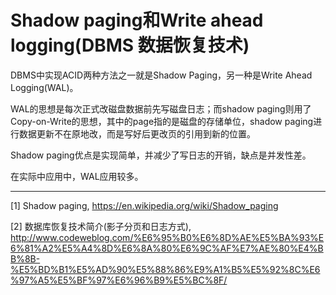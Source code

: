 # Shadow paging和Write ahead logging(DBMS 数据恢复技术)

DBMS中实现ACID两种方法之一就是Shadow Paging，另一种是Write Ahead Logging(WAL)。

WAL的思想是每次正式改磁盘数据前先写磁盘日志；而shadow paging则用了Copy-on-Write的思想，其中的page指的是磁盘的存储单位，shadow paging进行数据更新不在原地改，而是写好后更改页的引用到新的位置。

Shadow paging优点是实现简单，并减少了写日志的开销，缺点是并发性差。

在实际中应用中，WAL应用较多。


---

[1] Shadow paging, https://en.wikipedia.org/wiki/Shadow_paging

[2] 数据库恢复技术简介(影子分页和日志方式), http://www.codeweblog.com/%E6%95%B0%E6%8D%AE%E5%BA%93%E6%81%A2%E5%A4%8D%E6%8A%80%E6%9C%AF%E7%AE%80%E4%BB%8B-%E5%BD%B1%E5%AD%90%E5%88%86%E9%A1%B5%E5%92%8C%E6%97%A5%E5%BF%97%E6%96%B9%E5%BC%8F/